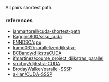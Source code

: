 All pairs shortest path.
<br>


### references

- [ianmartorell/cuda-shortest-path](https://github.com/ianmartorell/cuda-shortest-path/blob/master/CUDA%20Shortest%20Path/src/GPU/ShortestPath/ShortestPath/dijkstra.cu)
- [Baggins800/sssp_cuda](https://github.com/Baggins800/sssp_cuda)
- [FNNDSC/gpu](https://github.com/FNNDSC/gpu/blob/master/C/src/dijkstraLib/dijkstra_kernel.cu)
- [lramo062/parallelizeddijkstra-](https://github.com/lramo062/parallelizeddijkstra-)
- [BCBandy/dijkstraCUDA](https://github.com/BCBandy/dijkstraCUDA/blob/master/3dMazeSolverFin%20(2).cu)
- [jfmartinez/course_project_djikstras_parallel](https://github.com/jfmartinez/course_project_djikstras_parallel/blob/master/Dijkstra-CUDA.cu)
- [srrcboy/dijkstra-CUDA](https://github.com/srrcboy/dijkstra-CUDA/blob/master/dijkstra_cuda.cu)
- [BrodayWalker/parallel-SSSP](https://github.com/BrodayWalker/parallel-SSSP)
- [a-ilan/CUDA-SSSP](https://github.com/a-ilan/CUDA-SSSP)

